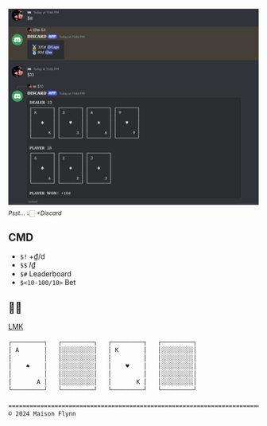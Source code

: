 [![Discard](./Image/Discard.png)](https://discord.com/oauth2/authorize?client_id=1292152109608861711&permissions=8&integration_type=0&scope=bot)
<sub><i>Psst...</i> 👆🏻 <i>+Discard</i></sub>

## CMD

+ `$!` +₫/d
+ `$$` 𝐼₫
+ `$#` Leaderboard
+ `$<10-100/10>` Bet

## 🔎🐛

[LMK](https://github.com/MaisonFlynn/Discard/issues)

```
┌─────────┐   ┌─────────┐   ┌─────────┐   ┌─────────┐
│ A       │   │░░░░░░░░░│   │ K       │   │░░░░░░░░░│
│         │   │░░░░░░░░░│   │         │   │░░░░░░░░░│
│    ♠    │   │░░░░░░░░░│   │    ♥    │   │░░░░░░░░░│
│         │   │░░░░░░░░░│   │         │   │░░░░░░░░░│
│       A │   │░░░░░░░░░│   │       K │   │░░░░░░░░░│
└─────────┘   └─────────┘   └─────────┘   └─────────┘

====================================================================================================
© 2024 Maison Flynn
```